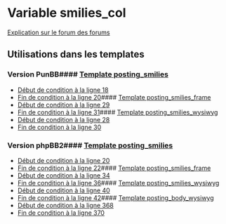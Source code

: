 # Variable smilies_col
[Explication sur le forum des forums](http://forum.forumactif.com/t294113-listing-des-variables#smilies_col)
## Utilisations dans les templates
### Version PunBB#### [Template posting_smilies](punbb/posting_smilies.md)
* [Début de condition à la ligne 18](../punbb/posting_smilies.tpl#L18)
* [Fin de condition à la ligne 20](../punbb/posting_smilies.tpl#L20)#### [Template posting_smilies_frame](punbb/posting_smilies_frame.md)
* [Début de condition à la ligne 29](../punbb/posting_smilies_frame.tpl#L29)
* [Fin de condition à la ligne 31](../punbb/posting_smilies_frame.tpl#L31)#### [Template posting_smilies_wysiwyg](punbb/posting_smilies_wysiwyg.md)
* [Début de condition à la ligne 28](../punbb/posting_smilies_wysiwyg.tpl#L28)
* [Fin de condition à la ligne 30](../punbb/posting_smilies_wysiwyg.tpl#L30)
### Version phpBB2#### [Template posting_smilies](subsilver/posting_smilies.md)
* [Début de condition à la ligne 20](../subsilver/posting_smilies.tpl#L20)
* [Fin de condition à la ligne 22](../subsilver/posting_smilies.tpl#L22)#### [Template posting_smilies_frame](subsilver/posting_smilies_frame.md)
* [Début de condition à la ligne 34](../subsilver/posting_smilies_frame.tpl#L34)
* [Fin de condition à la ligne 36](../subsilver/posting_smilies_frame.tpl#L36)#### [Template posting_smilies_wysiwyg](subsilver/posting_smilies_wysiwyg.md)
* [Début de condition à la ligne 40](../subsilver/posting_smilies_wysiwyg.tpl#L40)
* [Fin de condition à la ligne 42](../subsilver/posting_smilies_wysiwyg.tpl#L42)#### [Template posting_body_wysiwyg](subsilver/posting_body_wysiwyg.md)
* [Début de condition à la ligne 368](../subsilver/posting_body_wysiwyg.tpl#L368)
* [Fin de condition à la ligne 370](../subsilver/posting_body_wysiwyg.tpl#L370)